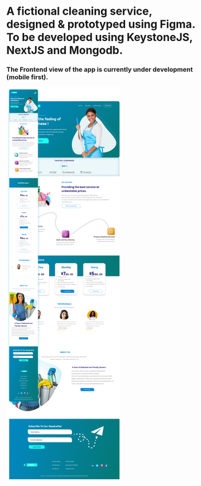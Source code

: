 # A fictional cleaning service, designed & prototyped using Figma. To be developed using KeystoneJS, NextJS and Mongodb.
### The Frontend view of the app is currently under development (mobile first).

<img src="Preview.png" />

